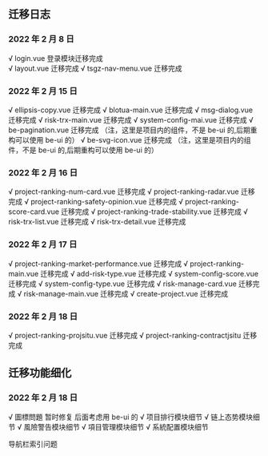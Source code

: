 ## 迁移日志

### 2022 年 2 月 8 日

√ login.vue 登录模块迁移完成  
√ layout.vue 迁移完成
√ tsgz-nav-menu.vue 迁移完成

### 2022 年 2 月 15 日

√ ellipsis-copy.vue 迁移完成
√ blotua-main.vue 迁移完成
√ msg-dialog.vue 迁移完成
√ risk-trx-main.vue 迁移完成
√ system-config-mai.vue 迁移完成
√ be-pagination.vue 迁移完成 （注，这里是项目内的组件，不是 be-ui 的,后期重构可以使用 be-ui 的）
√ be-svg-icon.vue 迁移完成 （注，这里是项目内的组件，不是 be-ui 的,后期重构可以使用 be-ui 的）

### 2022 年 2 月 16 日

√ project-ranking-num-card.vue 迁移完成
√ project-ranking-radar.vue 迁移完成
√ project-ranking-safety-opinion.vue 迁移完成
√ project-ranking-score-card.vue 迁移完成
√ project-ranking-trade-stability.vue 迁移完成
√ risk-trx-list.vue 迁移完成
√ risk-trx-detail.vue 迁移完成

### 2022 年 2 月 17 日

√ project-ranking-market-performance.vue 迁移完成
√ project-ranking-main.vue 迁移完成
√ add-risk-type.vue 迁移完成
√ system-config-score.vue 迁移完成
√ system-config-type.vue 迁移完成
√ risk-manage-card.vue 迁移完成
√ risk-manage-main.vue 迁移完成
√ create-project.vue 迁移完成

### 2022 年 2 月 18 日

√ project-ranking-projsitu.vue 迁移完成
√ project-ranking-contractjsitu 迁移完成

## 迁移功能细化

### 2022 年 2 月 18 日

√ 圖標問題 暂时修复 后面考虑用 be-ui 的
√ 项目排行模块细节
√ 链上态势模块细节
√ 風險警告模块细节
√ 項目管理模块细节
√ 系統配置模块细节

导航栏索引问题
